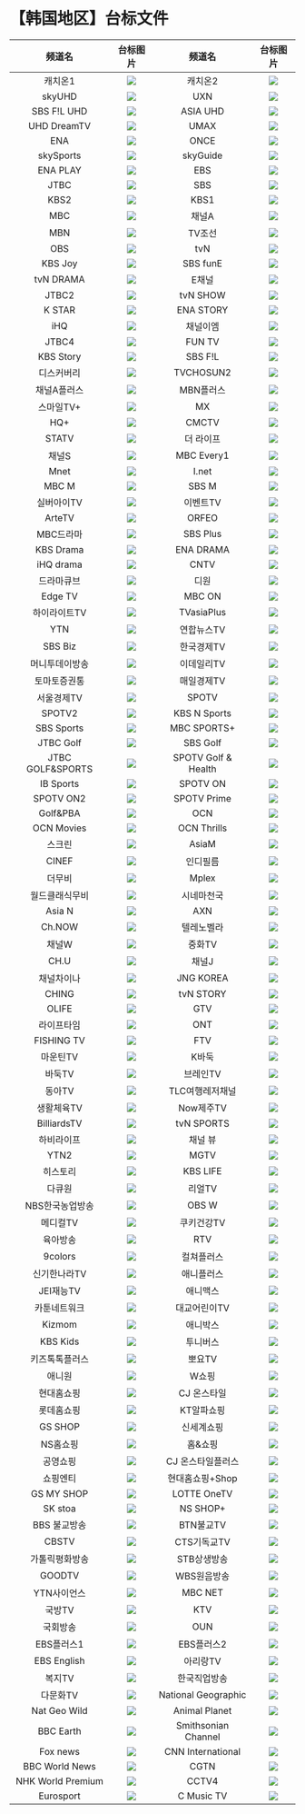 # 【韩国地区】台标文件
|频道名|台标图片|频道名|台标图片|
|:---:|:---:|:---:|:---:|
|캐치온1|<img src="https://raw.githubusercontent.com/atsushi444/iptv/main/logo/kr/No.62.png">|캐치온2|<img src="https://raw.githubusercontent.com/atsushi444/iptv/main/logo/kr/No.63.png">|
|skyUHD|<img src="https://raw.githubusercontent.com/atsushi444/iptv/main/logo/kr/">|UXN|<img src="https://raw.githubusercontent.com/atsushi444/iptv/main/logo/kr/">|
|SBS F!L UHD|<img src="https://raw.githubusercontent.com/atsushi444/iptv/main/logo/kr/">|ASIA UHD|<img src="https://raw.githubusercontent.com/atsushi444/iptv/main/logo/kr/">|
|UHD DreamTV|<img src="https://raw.githubusercontent.com/atsushi444/iptv/main/logo/kr/">|UMAX|<img src="https://raw.githubusercontent.com/atsushi444/iptv/main/logo/kr/">|
|ENA|<img src="https://raw.githubusercontent.com/atsushi444/iptv/main/logo/kr/">|ONCE|<img src="https://raw.githubusercontent.com/atsushi444/iptv/main/logo/kr/">|
|skySports|<img src="https://raw.githubusercontent.com/atsushi444/iptv/main/logo/kr/">|skyGuide|<img src="https://raw.githubusercontent.com/atsushi444/iptv/main/logo/kr/">|
|ENA PLAY|<img src="https://raw.githubusercontent.com/atsushi444/iptv/main/logo/kr/">|EBS|<img src="https://raw.githubusercontent.com/atsushi444/iptv/main/logo/kr/">|
|JTBC|<img src="https://raw.githubusercontent.com/atsushi444/iptv/main/logo/kr/">|SBS|<img src="https://raw.githubusercontent.com/atsushi444/iptv/main/logo/kr/">|
|KBS2|<img src="https://raw.githubusercontent.com/atsushi444/iptv/main/logo/kr/">|KBS1|<img src="https://raw.githubusercontent.com/atsushi444/iptv/main/logo/kr/">|
|MBC|<img src="https://raw.githubusercontent.com/atsushi444/iptv/main/logo/kr/">|채널A|<img src="https://raw.githubusercontent.com/atsushi444/iptv/main/logo/kr/">|
|MBN|<img src="https://raw.githubusercontent.com/atsushi444/iptv/main/logo/kr/">|TV조선|<img src="https://raw.githubusercontent.com/atsushi444/iptv/main/logo/kr/">|
|OBS|<img src="https://raw.githubusercontent.com/atsushi444/iptv/main/logo/kr/">|tvN|<img src="https://raw.githubusercontent.com/atsushi444/iptv/main/logo/kr/">|
|KBS Joy|<img src="https://raw.githubusercontent.com/atsushi444/iptv/main/logo/kr/">|SBS funE|<img src="https://raw.githubusercontent.com/atsushi444/iptv/main/logo/kr/">|
|tvN DRAMA|<img src="https://raw.githubusercontent.com/atsushi444/iptv/main/logo/kr/">|E채널|<img src="https://raw.githubusercontent.com/atsushi444/iptv/main/logo/kr/">|
|JTBC2|<img src="https://raw.githubusercontent.com/atsushi444/iptv/main/logo/kr/">|tvN SHOW|<img src="https://raw.githubusercontent.com/atsushi444/iptv/main/logo/kr/">|
|K STAR|<img src="https://raw.githubusercontent.com/atsushi444/iptv/main/logo/kr/">|ENA STORY|<img src="https://raw.githubusercontent.com/atsushi444/iptv/main/logo/kr/">|
|iHQ|<img src="https://raw.githubusercontent.com/atsushi444/iptv/main/logo/kr/">|채널이엠|<img src="https://raw.githubusercontent.com/atsushi444/iptv/main/logo/kr/">|
|JTBC4|<img src="https://raw.githubusercontent.com/atsushi444/iptv/main/logo/kr/">|FUN TV|<img src="https://raw.githubusercontent.com/atsushi444/iptv/main/logo/kr/">|
|KBS Story|<img src="https://raw.githubusercontent.com/atsushi444/iptv/main/logo/kr/">|SBS F!L|<img src="https://raw.githubusercontent.com/atsushi444/iptv/main/logo/kr/">|
|디스커버리|<img src="https://raw.githubusercontent.com/atsushi444/iptv/main/logo/kr/">|TVCHOSUN2|<img src="https://raw.githubusercontent.com/atsushi444/iptv/main/logo/kr/">|
|채널A플러스|<img src="https://raw.githubusercontent.com/atsushi444/iptv/main/logo/kr/">|MBN플러스|<img src="https://raw.githubusercontent.com/atsushi444/iptv/main/logo/kr/">|
|스마일TV+|<img src="https://raw.githubusercontent.com/atsushi444/iptv/main/logo/kr/">|MX|<img src="https://raw.githubusercontent.com/atsushi444/iptv/main/logo/kr/">|
|HQ+|<img src="https://raw.githubusercontent.com/atsushi444/iptv/main/logo/kr/">|CMCTV|<img src="https://raw.githubusercontent.com/atsushi444/iptv/main/logo/kr/">|
|STATV|<img src="https://raw.githubusercontent.com/atsushi444/iptv/main/logo/kr/">|더 라이프|<img src="https://raw.githubusercontent.com/atsushi444/iptv/main/logo/kr/">|
|채널S|<img src="https://raw.githubusercontent.com/atsushi444/iptv/main/logo/kr/">|MBC Every1|<img src="https://raw.githubusercontent.com/atsushi444/iptv/main/logo/kr/">|
|Mnet|<img src="https://raw.githubusercontent.com/atsushi444/iptv/main/logo/kr/">|I.net|<img src="https://raw.githubusercontent.com/atsushi444/iptv/main/logo/kr/">|
|MBC M|<img src="https://raw.githubusercontent.com/atsushi444/iptv/main/logo/kr/">|SBS M|<img src="https://raw.githubusercontent.com/atsushi444/iptv/main/logo/kr/">|
|실버아이TV|<img src="https://raw.githubusercontent.com/atsushi444/iptv/main/logo/kr/">|이벤트TV|<img src="https://raw.githubusercontent.com/atsushi444/iptv/main/logo/kr/">|
|ArteTV|<img src="https://raw.githubusercontent.com/atsushi444/iptv/main/logo/kr/">|ORFEO|<img src="https://raw.githubusercontent.com/atsushi444/iptv/main/logo/kr/">|
|MBC드라마|<img src="https://raw.githubusercontent.com/atsushi444/iptv/main/logo/kr/">|SBS Plus|<img src="https://raw.githubusercontent.com/atsushi444/iptv/main/logo/kr/">|
|KBS Drama|<img src="https://raw.githubusercontent.com/atsushi444/iptv/main/logo/kr/">|ENA DRAMA|<img src="https://raw.githubusercontent.com/atsushi444/iptv/main/logo/kr/">|
|iHQ drama|<img src="https://raw.githubusercontent.com/atsushi444/iptv/main/logo/kr/">|CNTV|<img src="https://raw.githubusercontent.com/atsushi444/iptv/main/logo/kr/">|
|드라마큐브|<img src="https://raw.githubusercontent.com/atsushi444/iptv/main/logo/kr/">|디원|<img src="https://raw.githubusercontent.com/atsushi444/iptv/main/logo/kr/">|
|Edge TV|<img src="https://raw.githubusercontent.com/atsushi444/iptv/main/logo/kr/">|MBC ON|<img src="https://raw.githubusercontent.com/atsushi444/iptv/main/logo/kr/">|
|하이라이트TV|<img src="https://raw.githubusercontent.com/atsushi444/iptv/main/logo/kr/">|TVasiaPlus|<img src="https://raw.githubusercontent.com/atsushi444/iptv/main/logo/kr/">|
|YTN|<img src="https://raw.githubusercontent.com/atsushi444/iptv/main/logo/kr/">|연합뉴스TV|<img src="https://raw.githubusercontent.com/atsushi444/iptv/main/logo/kr/">|
|SBS Biz|<img src="https://raw.githubusercontent.com/atsushi444/iptv/main/logo/kr/">|한국경제TV|<img src="https://raw.githubusercontent.com/atsushi444/iptv/main/logo/kr/">|
|머니투데이방송|<img src="https://raw.githubusercontent.com/atsushi444/iptv/main/logo/kr/">|이데일리TV|<img src="https://raw.githubusercontent.com/atsushi444/iptv/main/logo/kr/">|
|토마토증권통|<img src="https://raw.githubusercontent.com/atsushi444/iptv/main/logo/kr/">|매일경제TV|<img src="https://raw.githubusercontent.com/atsushi444/iptv/main/logo/kr/">|
|서울경제TV|<img src="https://raw.githubusercontent.com/atsushi444/iptv/main/logo/kr/">|SPOTV|<img src="https://raw.githubusercontent.com/atsushi444/iptv/main/logo/kr/">|
|SPOTV2|<img src="https://raw.githubusercontent.com/atsushi444/iptv/main/logo/kr/">|KBS N Sports|<img src="https://raw.githubusercontent.com/atsushi444/iptv/main/logo/kr/">|
|SBS Sports|<img src="https://raw.githubusercontent.com/atsushi444/iptv/main/logo/kr/">|MBC SPORTS+|<img src="https://raw.githubusercontent.com/atsushi444/iptv/main/logo/kr/">|
|JTBC Golf|<img src="https://raw.githubusercontent.com/atsushi444/iptv/main/logo/kr/">|SBS Golf|<img src="https://raw.githubusercontent.com/atsushi444/iptv/main/logo/kr/">|
|JTBC GOLF&SPORTS|<img src="https://raw.githubusercontent.com/atsushi444/iptv/main/logo/kr/">|SPOTV Golf & Health|<img src="https://raw.githubusercontent.com/atsushi444/iptv/main/logo/kr/">|
|IB Sports|<img src="https://raw.githubusercontent.com/atsushi444/iptv/main/logo/kr/">|SPOTV ON|<img src="https://raw.githubusercontent.com/atsushi444/iptv/main/logo/kr/">|
|SPOTV ON2|<img src="https://raw.githubusercontent.com/atsushi444/iptv/main/logo/kr/">|SPOTV Prime|<img src="https://raw.githubusercontent.com/atsushi444/iptv/main/logo/kr/">|
|Golf&PBA|<img src="https://raw.githubusercontent.com/atsushi444/iptv/main/logo/kr/">|OCN|<img src="https://raw.githubusercontent.com/atsushi444/iptv/main/logo/kr/">|
|OCN Movies|<img src="https://raw.githubusercontent.com/atsushi444/iptv/main/logo/kr/">|OCN Thrills|<img src="https://raw.githubusercontent.com/atsushi444/iptv/main/logo/kr/">|
|스크린|<img src="https://raw.githubusercontent.com/atsushi444/iptv/main/logo/kr/">|AsiaM|<img src="https://raw.githubusercontent.com/atsushi444/iptv/main/logo/kr/">|
|CINEF|<img src="https://raw.githubusercontent.com/atsushi444/iptv/main/logo/kr/">|인디필름|<img src="https://raw.githubusercontent.com/atsushi444/iptv/main/logo/kr/">|
|더무비|<img src="https://raw.githubusercontent.com/atsushi444/iptv/main/logo/kr/">|Mplex|<img src="https://raw.githubusercontent.com/atsushi444/iptv/main/logo/kr/">|
|월드클래식무비|<img src="https://raw.githubusercontent.com/atsushi444/iptv/main/logo/kr/">|시네마천국|<img src="https://raw.githubusercontent.com/atsushi444/iptv/main/logo/kr/">|
|Asia N|<img src="https://raw.githubusercontent.com/atsushi444/iptv/main/logo/kr/">|AXN|<img src="https://raw.githubusercontent.com/atsushi444/iptv/main/logo/kr/">|
|Ch.NOW|<img src="https://raw.githubusercontent.com/atsushi444/iptv/main/logo/kr/">|텔레노벨라|<img src="https://raw.githubusercontent.com/atsushi444/iptv/main/logo/kr/">|
|채널W|<img src="https://raw.githubusercontent.com/atsushi444/iptv/main/logo/kr/">|중화TV|<img src="https://raw.githubusercontent.com/atsushi444/iptv/main/logo/kr/">|
|CH.U|<img src="https://raw.githubusercontent.com/atsushi444/iptv/main/logo/kr/">|채널J|<img src="https://raw.githubusercontent.com/atsushi444/iptv/main/logo/kr/">|
|채널차이나|<img src="https://raw.githubusercontent.com/atsushi444/iptv/main/logo/kr/">|JNG KOREA|<img src="https://raw.githubusercontent.com/atsushi444/iptv/main/logo/kr/">|
|CHING|<img src="https://raw.githubusercontent.com/atsushi444/iptv/main/logo/kr/">|tvN STORY|<img src="https://raw.githubusercontent.com/atsushi444/iptv/main/logo/kr/">|
|OLIFE|<img src="https://raw.githubusercontent.com/atsushi444/iptv/main/logo/kr/">|GTV|<img src="https://raw.githubusercontent.com/atsushi444/iptv/main/logo/kr/">|
|라이프타임|<img src="https://raw.githubusercontent.com/atsushi444/iptv/main/logo/kr/">|ONT|<img src="https://raw.githubusercontent.com/atsushi444/iptv/main/logo/kr/">|
|FISHING TV|<img src="https://raw.githubusercontent.com/atsushi444/iptv/main/logo/kr/">|FTV|<img src="https://raw.githubusercontent.com/atsushi444/iptv/main/logo/kr/">|
|마운틴TV|<img src="https://raw.githubusercontent.com/atsushi444/iptv/main/logo/kr/">|K바둑|<img src="https://raw.githubusercontent.com/atsushi444/iptv/main/logo/kr/">|
|바둑TV|<img src="https://raw.githubusercontent.com/atsushi444/iptv/main/logo/kr/">|브레인TV|<img src="https://raw.githubusercontent.com/atsushi444/iptv/main/logo/kr/">|
|동아TV|<img src="https://raw.githubusercontent.com/atsushi444/iptv/main/logo/kr/">|TLC여행레저채널|<img src="https://raw.githubusercontent.com/atsushi444/iptv/main/logo/kr/">|
|생활체육TV|<img src="https://raw.githubusercontent.com/atsushi444/iptv/main/logo/kr/">|Now제주TV|<img src="https://raw.githubusercontent.com/atsushi444/iptv/main/logo/kr/">|
|BilliardsTV|<img src="https://raw.githubusercontent.com/atsushi444/iptv/main/logo/kr/">|tvN SPORTS|<img src="https://raw.githubusercontent.com/atsushi444/iptv/main/logo/kr/">|
|하비라이프|<img src="https://raw.githubusercontent.com/atsushi444/iptv/main/logo/kr/">|채널 뷰|<img src="https://raw.githubusercontent.com/atsushi444/iptv/main/logo/kr/">|
|YTN2|<img src="https://raw.githubusercontent.com/atsushi444/iptv/main/logo/kr/">|MGTV|<img src="https://raw.githubusercontent.com/atsushi444/iptv/main/logo/kr/">|
|히스토리|<img src="https://raw.githubusercontent.com/atsushi444/iptv/main/logo/kr/">|KBS LIFE|<img src="https://raw.githubusercontent.com/atsushi444/iptv/main/logo/kr/">|
|다큐원|<img src="https://raw.githubusercontent.com/atsushi444/iptv/main/logo/kr/">|리얼TV|<img src="https://raw.githubusercontent.com/atsushi444/iptv/main/logo/kr/">|
|NBS한국농업방송|<img src="https://raw.githubusercontent.com/atsushi444/iptv/main/logo/kr/">|OBS W|<img src="https://raw.githubusercontent.com/atsushi444/iptv/main/logo/kr/">|
|메디컬TV|<img src="https://raw.githubusercontent.com/atsushi444/iptv/main/logo/kr/">|쿠키건강TV|<img src="https://raw.githubusercontent.com/atsushi444/iptv/main/logo/kr/">|
|육아방송|<img src="https://raw.githubusercontent.com/atsushi444/iptv/main/logo/kr/">|RTV|<img src="https://raw.githubusercontent.com/atsushi444/iptv/main/logo/kr/">|
|9colors|<img src="https://raw.githubusercontent.com/atsushi444/iptv/main/logo/kr/">|컬쳐플러스|<img src="https://raw.githubusercontent.com/atsushi444/iptv/main/logo/kr/">|
|신기한나라TV|<img src="https://raw.githubusercontent.com/atsushi444/iptv/main/logo/kr/">|애니플러스|<img src="https://raw.githubusercontent.com/atsushi444/iptv/main/logo/kr/">|
|JEI재능TV|<img src="https://raw.githubusercontent.com/atsushi444/iptv/main/logo/kr/">|애니맥스|<img src="https://raw.githubusercontent.com/atsushi444/iptv/main/logo/kr/">|
|카툰네트워크|<img src="https://raw.githubusercontent.com/atsushi444/iptv/main/logo/kr/">|대교어린이TV|<img src="https://raw.githubusercontent.com/atsushi444/iptv/main/logo/kr/">|
|Kizmom|<img src="https://raw.githubusercontent.com/atsushi444/iptv/main/logo/kr/">|애니박스|<img src="https://raw.githubusercontent.com/atsushi444/iptv/main/logo/kr/">|
|KBS Kids|<img src="https://raw.githubusercontent.com/atsushi444/iptv/main/logo/kr/">|투니버스|<img src="https://raw.githubusercontent.com/atsushi444/iptv/main/logo/kr/">|
|키즈톡톡플러스|<img src="https://raw.githubusercontent.com/atsushi444/iptv/main/logo/kr/">|뽀요TV|<img src="https://raw.githubusercontent.com/atsushi444/iptv/main/logo/kr/">|
|애니원|<img src="https://raw.githubusercontent.com/atsushi444/iptv/main/logo/kr/">|W쇼핑|<img src="https://raw.githubusercontent.com/atsushi444/iptv/main/logo/kr/">|
|현대홈쇼핑|<img src="https://raw.githubusercontent.com/atsushi444/iptv/main/logo/kr/">|CJ 온스타일|<img src="https://raw.githubusercontent.com/atsushi444/iptv/main/logo/kr/">|
|롯데홈쇼핑|<img src="https://raw.githubusercontent.com/atsushi444/iptv/main/logo/kr/">|KT알파쇼핑|<img src="https://raw.githubusercontent.com/atsushi444/iptv/main/logo/kr/">|
|GS SHOP|<img src="https://raw.githubusercontent.com/atsushi444/iptv/main/logo/kr/">|신세계쇼핑|<img src="https://raw.githubusercontent.com/atsushi444/iptv/main/logo/kr/">|
|NS홈쇼핑|<img src="https://raw.githubusercontent.com/atsushi444/iptv/main/logo/kr/">|홈&쇼핑|<img src="https://raw.githubusercontent.com/atsushi444/iptv/main/logo/kr/">|
|공영쇼핑|<img src="https://raw.githubusercontent.com/atsushi444/iptv/main/logo/kr/">|CJ 온스타일플러스|<img src="https://raw.githubusercontent.com/atsushi444/iptv/main/logo/kr/">|
|쇼핑엔티|<img src="https://raw.githubusercontent.com/atsushi444/iptv/main/logo/kr/">|현대홈쇼핑+Shop|<img src="https://raw.githubusercontent.com/atsushi444/iptv/main/logo/kr/">|
|GS MY SHOP|<img src="https://raw.githubusercontent.com/atsushi444/iptv/main/logo/kr/">|LOTTE OneTV|<img src="https://raw.githubusercontent.com/atsushi444/iptv/main/logo/kr/">|
|SK stoa|<img src="https://raw.githubusercontent.com/atsushi444/iptv/main/logo/kr/">|NS SHOP+|<img src="https://raw.githubusercontent.com/atsushi444/iptv/main/logo/kr/">|
|BBS 불교방송|<img src="https://raw.githubusercontent.com/atsushi444/iptv/main/logo/kr/">|BTN불교TV|<img src="https://raw.githubusercontent.com/atsushi444/iptv/main/logo/kr/">|
|CBSTV|<img src="https://raw.githubusercontent.com/atsushi444/iptv/main/logo/kr/">|CTS기독교TV|<img src="https://raw.githubusercontent.com/atsushi444/iptv/main/logo/kr/">|
|가톨릭평화방송|<img src="https://raw.githubusercontent.com/atsushi444/iptv/main/logo/kr/">|STB상생방송|<img src="https://raw.githubusercontent.com/atsushi444/iptv/main/logo/kr/">|
|GOODTV|<img src="https://raw.githubusercontent.com/atsushi444/iptv/main/logo/kr/">|WBS원음방송|<img src="https://raw.githubusercontent.com/atsushi444/iptv/main/logo/kr/">|
|YTN사이언스|<img src="https://raw.githubusercontent.com/atsushi444/iptv/main/logo/kr/">|MBC NET|<img src="https://raw.githubusercontent.com/atsushi444/iptv/main/logo/kr/">|
|국방TV|<img src="https://raw.githubusercontent.com/atsushi444/iptv/main/logo/kr/">|KTV|<img src="https://raw.githubusercontent.com/atsushi444/iptv/main/logo/kr/">|
|국회방송|<img src="https://raw.githubusercontent.com/atsushi444/iptv/main/logo/kr/">|OUN|<img src="https://raw.githubusercontent.com/atsushi444/iptv/main/logo/kr/">|
|EBS플러스1|<img src="https://raw.githubusercontent.com/atsushi444/iptv/main/logo/kr/">|EBS플러스2|<img src="https://raw.githubusercontent.com/atsushi444/iptv/main/logo/kr/">|
|EBS English|<img src="https://raw.githubusercontent.com/atsushi444/iptv/main/logo/kr/">|아리랑TV|<img src="https://raw.githubusercontent.com/atsushi444/iptv/main/logo/kr/">|
|복지TV|<img src="https://raw.githubusercontent.com/atsushi444/iptv/main/logo/kr/">|한국직업방송|<img src="https://raw.githubusercontent.com/atsushi444/iptv/main/logo/kr/">|
|다문화TV|<img src="https://raw.githubusercontent.com/atsushi444/iptv/main/logo/kr/">|National Geographic|<img src="https://raw.githubusercontent.com/atsushi444/iptv/main/logo/kr/">|
|Nat Geo Wild|<img src="https://raw.githubusercontent.com/atsushi444/iptv/main/logo/kr/">|Animal Planet|<img src="https://raw.githubusercontent.com/atsushi444/iptv/main/logo/kr/">|
|BBC Earth|<img src="https://raw.githubusercontent.com/atsushi444/iptv/main/logo/kr/">|Smithsonian Channel|<img src="https://raw.githubusercontent.com/atsushi444/iptv/main/logo/kr/">|
|Fox news|<img src="https://raw.githubusercontent.com/atsushi444/iptv/main/logo/kr/">|CNN International|<img src="https://raw.githubusercontent.com/atsushi444/iptv/main/logo/kr/">|
|BBC World News|<img src="https://raw.githubusercontent.com/atsushi444/iptv/main/logo/kr/">|CGTN|<img src="https://raw.githubusercontent.com/atsushi444/iptv/main/logo/kr/">|
|NHK World Premium|<img src="https://raw.githubusercontent.com/atsushi444/iptv/main/logo/kr/">|CCTV4|<img src="https://raw.githubusercontent.com/atsushi444/iptv/main/logo/kr/">|
|Eurosport|<img src="https://raw.githubusercontent.com/atsushi444/iptv/main/logo/kr/">|C Music TV|<img src="https://raw.githubusercontent.com/atsushi444/iptv/main/logo/kr/">|
